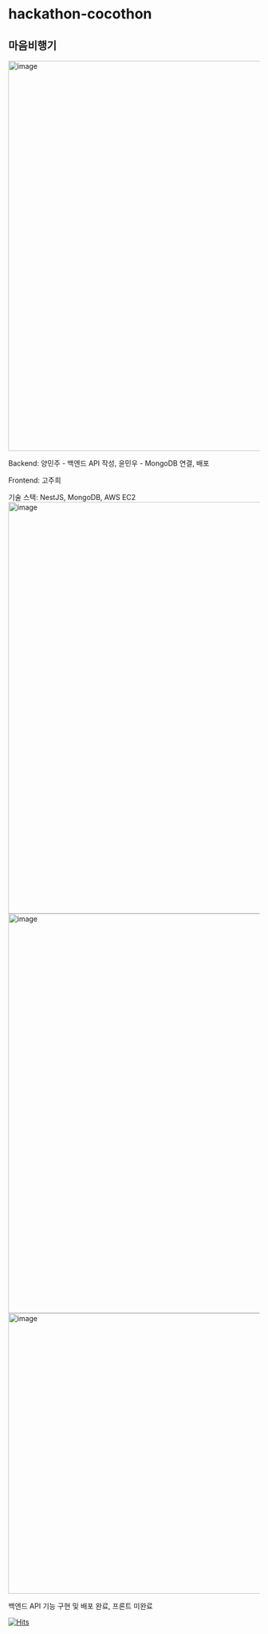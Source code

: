 # hackathon-cocothon

## 마음비행기
<img width="780" alt="image" src="https://user-images.githubusercontent.com/63691589/230838298-755c4d0e-61ee-4ec9-845f-102a585ef99d.png">

Backend: 양민주 - 백엔드 API 작성, 윤민우 - MongoDB 연결, 배포

Frontend: 고주희


기술 스택: NestJS, MongoDB, AWS EC2
<img width="823" alt="image" src="https://user-images.githubusercontent.com/63691589/230838203-818d9b61-aaec-419f-876f-5e78048142d6.png">
<img width="799" alt="image" src="https://user-images.githubusercontent.com/63691589/230838221-35a70524-2874-4b40-aed3-bbbe3a69b54e.png">
<img width="561" alt="image" src="https://user-images.githubusercontent.com/63691589/230838237-5116b214-064a-4774-8945-87284961245a.png">


백엔드 API 기능 구현 및 배포 완료, 프론트 미완료


[![Hits](https://hits.seeyoufarm.com/api/count/incr/badge.svg?url=https%3A%2F%2Fgithub.com%2Falswn0558&count_bg=%2379C83D&title_bg=%23555555&icon=&icon_color=%23E7E7E7&title=hits&edge_flat=false)](https://hits.seeyoufarm.com)
